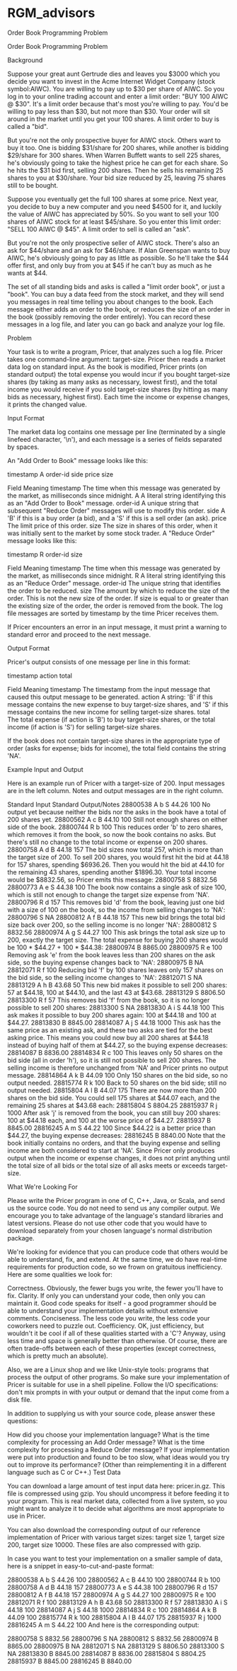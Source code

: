 # RGM_advisors
Order Book Programming Problem

Order Book Programming Problem

Background

Suppose your great aunt Gertrude dies and leaves you $3000 which you decide you want to invest in the Acme Internet Widget Company (stock symbol:AIWC). You are willing to pay up to $30 per share of AIWC. So you log in to your online trading account and enter a limit order: "BUY 100 AIWC @ $30". It's a limit order because that's most you're willing to pay. You'd be willing to pay less than $30, but not more than $30. Your order will sit around in the market until you get your 100 shares. A limit order to buy is called a "bid".

But you're not the only prospective buyer for AIWC stock. Others want to buy it too. One is bidding $31/share for 200 shares, while another is bidding $29/share for 300 shares. When Warren Buffett wants to sell 225 shares, he's obviously going to take the highest price he can get for each share. So he hits the $31 bid first, selling 200 shares. Then he sells his remaining 25 shares to you at $30/share. Your bid size reduced by 25, leaving 75 shares still to be bought.

Suppose you eventually get the full 100 shares at some price. Next year, you decide to buy a new computer and you need $4500 for it, and luckily the value of AIWC has appreciated by 50%. So you want to sell your 100 shares of AIWC stock for at least $45/share. So you enter this limit order: "SELL 100 AIWC @ $45". A limit order to sell is called an "ask".

But you're not the only prospective seller of AIWC stock. There's also an ask for $44/share and an ask for $46/share. If Alan Greenspan wants to buy AIWC, he's obviously going to pay as little as possible. So he'll take the $44 offer first, and only buy from you at $45 if he can't buy as much as he wants at $44.

The set of all standing bids and asks is called a "limit order book", or just a "book". You can buy a data feed from the stock market, and they will send you messages in real time telling you about changes to the book. Each message either adds an order to the book, or reduces the size of an order in the book (possibly removing the order entirely). You can record these messages in a log file, and later you can go back and analyze your log file.

Problem

Your task is to write a program, Pricer, that analyzes such a log file. Pricer takes one command-line argument: target-size. Pricer then reads a market data log on standard input. As the book is modified, Pricer prints (on standard output) the total expense you would incur if you bought target-size shares (by taking as many asks as necessary, lowest first), and the total income you would receive if you sold target-size shares (by hitting as many bids as necessary, highest first). Each time the income or expense changes, it prints the changed value.

Input Format

The market data log contains one message per line (terminated by a single linefeed character, '\n'), and each message is a series of fields separated by spaces.

An "Add Order to Book" message looks like this:

timestamp A order-id side price size

Field	Meaning
timestamp	The time when this message was generated by the market, as milliseconds since midnight.
A	A literal string identifying this as an "Add Order to Book" message.
order-id	A unique string that subsequent "Reduce Order" messages will use to modify this order.
side	A 'B' if this is a buy order (a bid), and a 'S' if this is a sell order (an ask).
price	The limit price of this order.
size	The size in shares of this order, when it was initially sent to the market by some stock trader.
A "Reduce Order" message looks like this:

timestamp R order-id size

Field	Meaning
timestamp	The time when this message was generated by the market, as milliseconds since midnight.
R	A literal string identifying this as an "Reduce Order" message.
order-id	The unique string that identifies the order to be reduced.
size	The amount by which to reduce the size of the order. This is not the new size of the order. If size is equal to or greater than the existing size of the order, the order is removed from the book.
The log file messages are sorted by timestamp by the time Pricer receives them.

If Pricer encounters an error in an input message, it must print a warning to standard error and proceed to the next message.

Output Format

Pricer's output consists of one message per line in this format:

timestamp action total

Field	Meaning
timestamp	The timestamp from the input message that caused this output message to be generated.
action	A string: 'B' if this message contains the new expense to buy target-size shares, and 'S' if this message contains the new income for selling target-size shares.
total	
The total expense (if action is 'B') to buy target-size shares, or the total income (if action is 'S') for selling target-size shares.

If the book does not contain target-size shares in the appropriate type of order (asks for expense; bids for income), the total field contains the string 'NA'.

Example Input and Output

Here is an example run of Pricer with a target-size of 200. Input messages are in the left column. Notes and output messages are in the right column.

Standard Input	Standard Output/Notes
28800538 A b S 44.26 100	No output yet because neither the bids nor the asks in the book have a total of 200 shares yet.
28800562 A c B 44.10 100	Still not enough shares on either side of the book.
28800744 R b 100	This reduces order 'b' to zero shares, which removes it from the book, so now the book contains no asks. But there's still no change to the total income or expense on 200 shares.
28800758 A d B 44.18 157	The bid sizes now total 257, which is more than the target size of 200. To sell 200 shares, you would first hit the bid at 44.18 for 157 shares, spending $6936.26. Then you would hit the bid at 44.10 for the remaining 43 shares, spending another $1896.30. Your total income would be $8832.56, so Pricer emits this message:
28800758 S 8832.56
28800773 A e S 44.38 100	The book now contains a single ask of size 100, which is still not enough to change the target size expense from 'NA'.
28800796 R d 157	This removes bid 'd' from the book, leaving just one bid with a size of 100 on the book, so the income from selling changes to 'NA':
28800796 S NA
28800812 A f B 44.18 157	This new bid brings the total bid size back over 200, so the selling income is no longer 'NA':
28800812 S 8832.56
28800974 A g S 44.27 100	This ask brings the total ask size up to 200, exactly the target size. The total expense for buying 200 shares would be 100 * $44.27 + 100 * $44.38:
28800974 B 8865.00
28800975 R e 100	Removing ask 'e' from the book leaves less than 200 shares on the ask side, so the buying expense changes back to 'NA':
28800975 B NA
28812071 R f 100	Reducing bid 'f' by 100 shares leaves only 157 shares on the bid side, so the selling income changes to 'NA':
28812071 S NA
28813129 A h B 43.68 50	This new bid makes it possible to sell 200 shares: 57 at $44.18, 100 at $44.10, and the last 43 at $43.68.
28813129 S 8806.50
28813300 R f 57	This removes bid 'f' from the book, so it is no longer possible to sell 200 shares:
28813300 S NA
28813830 A i S 44.18 100	This ask makes it possible to buy 200 shares again: 100 at $44.18 and 100 at $44.27.
28813830 B 8845.00
28814087 A j S 44.18 1000	This ask has the same price as an existing ask, and these two asks are tied for the best asking price. This means you could now buy all 200 shares at $44.18 instead of buying half of them at $44.27, so the buying expense decreases:
28814087 B 8836.00
28814834 R c 100	This leaves only 50 shares on the bid side (all in order 'h'), so it is still not possible to sell 200 shares. The selling income is therefore unchanged from 'NA' and Pricer prints no output message.
28814864 A k B 44.09 100	Only 150 shares on the bid side, so no output needed.
28815774 R k 100	Back to 50 shares on the bid side; still no output needed.
28815804 A l B 44.07 175	There are now more than 200 shares on the bid side. You could sell 175 shares at $44.07 each, and the remaining 25 shares at $43.68 each:
28815804 S 8804.25
28815937 R j 1000	After ask 'j' is removed from the book, you can still buy 200 shares: 100 at $44.18 each, and 100 at the worse price of $44.27.
28815937 B 8845.00
28816245 A m S 44.22 100	Since $44.22 is a better price than $44.27, the buying expense decreases:
28816245 B 8840.00
Note that the book initially contains no orders, and that the buying expense and selling income are both considered to start at 'NA'. Since Pricer only produces output when the income or expense changes, it does not print anything until the total size of all bids or the total size of all asks meets or exceeds target-size.

What We're Looking For

Please write the Pricer program in one of C, C++, Java, or Scala, and send us the source code. You do not need to send us any compiler output. We encourage you to take advantage of the language's standard libraries and latest versions. Please do not use other code that you would have to download separately from your chosen language's normal distribution package.

We're looking for evidence that you can produce code that others would be able to understand, fix, and extend. At the same time, we do have real-time requirements for production code, so we frown on gratuitous inefficiency. Here are some qualities we look for:

Correctness. Obviously, the fewer bugs you write, the fewer you'll have to fix.
Clarity. If only you can understand your code, then only you can maintain it. Good code speaks for itself - a good programmer should be able to understand your implementation details without extensive comments.
Conciseness. The less code you write, the less code your coworkers need to puzzle out.
Coefficiency. OK, just efficiency, but wouldn't it be cool if all of these qualities started with a 'C'? Anyway, using less time and space is generally better than otherwise.
Of course, there are often trade-offs between each of these properties (except correctness, which is pretty much an absolute).

Also, we are a Linux shop and we like Unix-style tools: programs that process the output of other programs. So make sure your implementation of Pricer is suitable for use in a shell pipeline. Follow the I/O specifications: don't mix prompts in with your output or demand that the input come from a disk file.

In addition to supplying us with your source code, please answer these questions:

How did you choose your implementation language?
What is the time complexity for processing an Add Order message?
What is the time complexity for processing a Reduce Order message?
If your implementation were put into production and found to be too slow, what ideas would you try out to improve its performance? (Other than reimplementing it in a different language such as C or C++.)
Test Data

You can download a large amount of test input data here: pricer.in.gz. This file is compressed using gzip. You should uncompress it before feeding it to your program. This is real market data, collected from a live system, so you might want to analyze it to decide what algorithms are most appropriate to use in Pricer.

You can also download the corresponding output of our reference implementation of Pricer with various target sizes: target size 1, target size 200, target size 10000. These files are also compressed with gzip.

In case you want to test your implementation on a smaller sample of data, here is a snippet in easy-to-cut-and-paste format:

28800538 A b S 44.26 100
28800562 A c B 44.10 100
28800744 R b 100
28800758 A d B 44.18 157
28800773 A e S 44.38 100
28800796 R d 157
28800812 A f B 44.18 157
28800974 A g S 44.27 100
28800975 R e 100
28812071 R f 100
28813129 A h B 43.68 50
28813300 R f 57
28813830 A i S 44.18 100
28814087 A j S 44.18 1000
28814834 R c 100
28814864 A k B 44.09 100
28815774 R k 100
28815804 A l B 44.07 175
28815937 R j 1000
28816245 A m S 44.22 100
And here is the corresponding output:

28800758 S 8832.56
28800796 S NA
28800812 S 8832.56
28800974 B 8865.00
28800975 B NA
28812071 S NA
28813129 S 8806.50
28813300 S NA
28813830 B 8845.00
28814087 B 8836.00
28815804 S 8804.25
28815937 B 8845.00
28816245 B 8840.00
